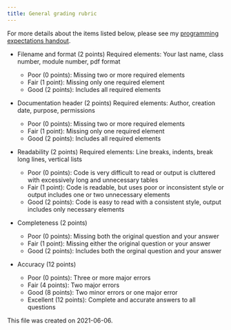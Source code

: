 ```yaml
---
title: General grading rubric
---
```


For more details about the items listed below, please see my [programming expectations handout][pro1].

+ Filename and format (2 points) Required elements: Your last name, class number, module number, pdf format
  + Poor (0 points): Missing two or more required elements
  + Fair (1 point): Missing only one required element
  + Good (2 points): Includes all required elements
  
+ Documentation header (2 points) Required elements: Author, creation date, purpose, permissions
  + Poor (0 points): Missing two or more required elements
  + Fair (1 point): Missing only one required element
  + Good (2 points): Includes all required elements

+ Readability (2 points) Required elements: Line breaks, indents, break long lines, vertical lists
  + Poor (0 points): Code is very difficult to read or output is cluttered with excessively long and unnecessary tables
  + Fair (1 point): Code is readable, but uses poor or inconsistent style or  output includes one or two unnecessary elements
  + Good (2 points): Code is easy to read with a consistent style, output includes only necessary elements

+ Completeness (2 points)
  + Poor (0 points): Missing both the original question and your answer
  + Fair (1 point): Missing either the original question or your answer
  + Good (2 points): Includes both the orginal question and your answer
  
+ Accuracy (12 points)
  + Poor (0 points): Three or more major errors
  + Fair (4 points): Two major errors
  + Good (8 points): Two minor errors or one major error
  + Excellent (12 points): Complete and accurate answers to all questions

This file was created on 2021-06-06.

[pro1]: https://github.com/pmean/classes/blob/master/software-engineering/src/programming-expectations.md